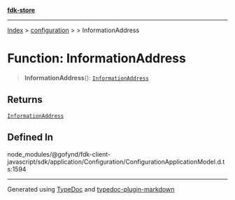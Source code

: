 [**fdk-store**](../../../README.md)
***

[Index](../../../API.md) > [configuration](../../README.md) > [<internal>](../README.md) > InformationAddress

# Function: InformationAddress

> **InformationAddress**(): [`InformationAddress`](../type-aliases/type-alias.InformationAddress.md)

## Returns

[`InformationAddress`](../type-aliases/type-alias.InformationAddress.md)

## Defined In

node\_modules/@gofynd/fdk-client-javascript/sdk/application/Configuration/ConfigurationApplicationModel.d.ts:1594

***
Generated using [TypeDoc](https://typedoc.org/) and [typedoc-plugin-markdown](https://www.npmjs.com/package/typedoc-plugin-markdown)
